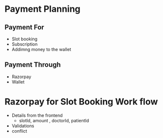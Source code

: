 # Payment Planning

## Payment For

- Slot booking
- Subscription
- Addimng money to the wallet

## Payment Through

- Razorpay
- Wallet

# Razorpay for Slot Booking Work flow

- Details from the frontend
  - slotId, amount , doctorId, patientId
- Validations
- conflict

